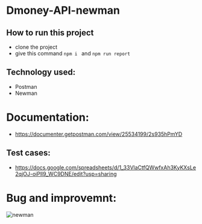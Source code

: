 # Dmoney-API-newman

## How to run this project
- clone the project
- give this command ```npm i ``` and ```npm run report```

## Technology used:
- Postman
- Newman

# Documentation:
- https://documenter.getpostman.com/view/25534199/2s935hPmYD

## Test cases:
- https://docs.google.com/spreadsheets/d/1_33VlaCtfQWwfxAh3KyKXsLe2qjOJ-oiPll9_WC9DNE/edit?usp=sharing

# Bug and improvemnt:


![newman](https://user-images.githubusercontent.com/123866829/215320642-1d0c6f29-fb34-4f56-a838-ef7a08ce59d7.png)

